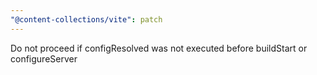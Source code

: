 ```yaml
---
"@content-collections/vite": patch
---
```


Do not proceed if configResolved was not executed before buildStart or configureServer
